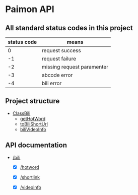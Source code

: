 # Paimon API  

## All standard status codes in this project  

| status code   | means                 |
|---------------|-----------------------|
|0|request success|
|-1|request failure|
|-2|missing request paramenter|
|-3|abcode error|
|-4|bili error|

## Project structure

- [ClassBili](/ClassBili.py)
    - [getHotWord](/ClassBili.py#L28)
    - [toBiliShortUrl](/ClassBili.py#L63)
    - [biliVideoInfo](/ClassBili.py#L87)

## API documentation

- [/bili](/ClassBili.md)
    - [x] [/hotword](/ClassBili.md#gethotword)
    - [x] [/shortlink](/ClassBili.md#toBiliShortUrl)
    - [x] [/videoinfo](/ClassBili.md#biliVideoInfo)

